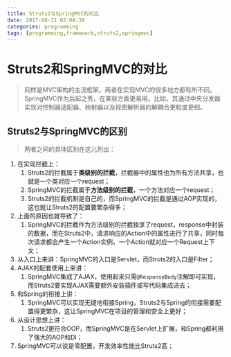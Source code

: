 ```yaml
---
title: Struts2与SpringMVC的对比
date: 2017-08-31 02:04:38
categories: programming
tags: [programming,framework,struts2,springmvc]
---
```


# Struts2和SpringMVC的对比 #
> 同样是MVC架构的主流框架，两者在实现MVC的很多地方都有所不同。
> SpringMVC作为后起之秀，在某些方面更易用。比如，其通过中央分发器实现对控制器适配器、映射器以及视图解析器的解耦合更粒度更细。

## Struts2与SpringMVC的区别 ##
> 两者之间的具体区别在这儿列出：

1. 在实现拦截上：
	1. Struts2的拦截属于**类级别的拦截**，拦截器中的属性也为所有方法共享，也就是一个类对应一个request；
	2. SpringMVC的拦截属于**方法级别的拦截**，一个方法对应一个request；
	3. Struts2的拦截机制是自己的，而SpringMVC的拦截是通过AOP实现的，这也就让Struts2的配置要繁杂得多；
3. 上面的原因也就导致了：
	1. SpringMVC的拦截作为方法级别的拦截独享了request，response中封装的数据，而在Struts2中，请求响应的Action中的属性进行了共享，同时每次请求都会产生一个Action实例，一个Action就对应一个Request上下文；
2. 从入口上来讲：SpringMVC的入口是Servlet，而Struts2的入口是Filter；
3. AJAX的配套使用上来讲：
	1. SpringMVC集成了AJAX，使用起来只需`@ResponseBody`注解即可实现，而Struts2要实现AJAX需要额外安装插件或写代码集成进去；
2. 和Spring的衔接上讲：
	1. SpringMVC可以实现无缝地衔接Spring，Struts2与Spring的衔接需要配置得更繁杂，这让SpringMVC在项目的管理和安全上更好；
2. 从设计思想上讲：
	1. Struts2更符合OOP，而SpringMVC是在Servlet上扩展，和Spring都利用了强大的AOP和DI；
2. SpringMVC可以说是零配置，开发效率性能比Struts2高；
